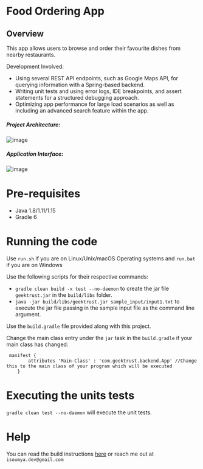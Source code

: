 # Food Ordering App

## Overview
This app allows users to browse and order their favourite dishes from nearby restaurants.

Development Involved:
* Using several REST API endpoints, such as Google Maps API, for querying information with a Spring-based backend.
* Writing unit tests and using error logs, IDE breakpoints, and assert statements for a structured debugging approach.
* Optimizing app performance for large load scenarios as well as including an advanced search feature within the app.

##### Project Architecture:
![image](https://github.com/SoumyaMehta/QEats/assets/69056406/5061db46-abba-48fb-a98c-8ab8b2ae7080)

##### Application Interface:
![image](https://github.com/SoumyaMehta/QEats/assets/69056406/4690177a-7eb7-4d2f-80f6-3d1a2cdd51c0)

# Pre-requisites

* Java 1.8/1.11/1.15
* Gradle 6

# Running the code

Use `run.sh` if you are on Linux/Unix/macOS Operating systems and `run.bat` if you are on Windows

Use the following scripts for their respective commands:
* `gradle clean build -x test --no-daemon` to create the jar file `geektrust.jar` in the `build/libs` folder.
* `java -jar build/libs/geektrust.jar sample_input/input1.txt` to execute the jar file passing in the sample input file as the command line argument.

Use the `build.gradle` file provided along with this project. 

Change the main class entry under the `jar` task in the `build.gradle` if your main class has changed:
```
 manifest {
        attributes 'Main-Class' : 'com.geektrust.backend.App' //Change this to the main class of your program which will be executed
    }
```

# Executing the units tests 

 `gradle clean test --no-daemon` will execute the unit tests.

# Help

You can read the build instructions [here](https://github.com/geektrust/coding-problem-artefacts/tree/master/Java) or reach me out at `isoumya.dev@gmail.com`
